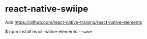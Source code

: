 # react-native-swiipe

Add https://github.com/react-native-training/react-native-elements

$ npm install react-native-elements --save